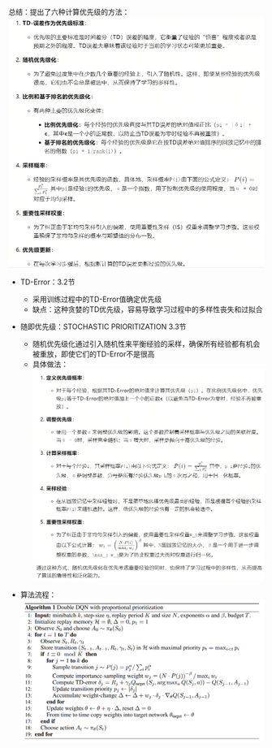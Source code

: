 
总结：提出了六种计算优先级的方法：
![alt text](image-50.png)

- TD-Error：3.2节
    - 采用训练过程中的TD-Error值确定优先级
    - 缺点：这种贪婪的TD优先级，容易导致学习过程中的多样性丧失和过拟合

- 随即优先级：STOCHASTIC PRIORITIZATION 3.3节
    - 随机优先级化通过引入随机性来平衡经验的采样，确保所有经验都有机会被重放，即使它们的TD-Error不是很高
    - 具体做法：
    ![alt text](image-49.png)

- 算法流程：
![alt text](image-51.png)
